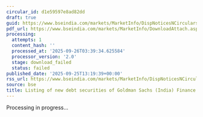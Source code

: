 ```yaml
---
circular_id: d1e59597e8ad82dd
draft: true
guid: https://www.bseindia.com/markets/MarketInfo/DispNoticesNCirculars.aspx?Noticeid={75FE20DF-EDD4-40DC-B818-7EE7C5901ED1}&noticeno=20250925-49&dt=09/25/2025&icount=49&totcount=65&flag=0
pdf_url: https://www.bseindia.com/markets/MarketInfo/DownloadAttach.aspx?id=20250925-49&attachedId=
processing:
  attempts: 1
  content_hash: ''
  processed_at: '2025-09-26T03:39:34.625584'
  processor_version: '2.0'
  stage: download_failed
  status: failed
published_date: '2025-09-25T13:19:39+00:00'
rss_url: https://www.bseindia.com/markets/MarketInfo/DispNoticesNCirculars.aspx?Noticeid={75FE20DF-EDD4-40DC-B818-7EE7C5901ED1}&noticeno=20250925-49&dt=09/25/2025&icount=49&totcount=65&flag=0
source: bse
title: Listing of new debt securities of Goldman Sachs (India) Finance Private Limited
---
```


Processing in progress...